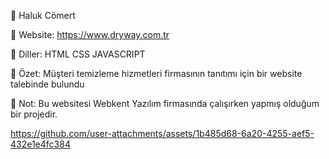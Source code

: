 🔵 Haluk Cömert

🔵 Website: https://www.dryway.com.tr

🔵 Diller: HTML CSS JAVASCRIPT

🔵 Özet: Müşteri temizleme hizmetleri firmasının tanıtımı için bir website talebinde bulundu

🔵 Not: Bu websitesi Webkent Yazılım firmasında çalışırken yapmış olduğum bir projedir.


https://github.com/user-attachments/assets/1b485d68-6a20-4255-aef5-432e1e4fc384

